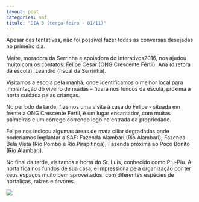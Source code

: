 ```yaml
---
layout: post
categories: saf
titulo: "DIA 3 (terça-feira - 01/11)"
---
```


Apesar das tentativas, não foi possível fazer todas as conversas desejadas no primeiro dia.
  
Meire, moradora da Serrinha e apoiadora do Interativos2016, nos ajudou muito com os contatos: Felipe Cesar (ONG Crescente Fértil), Ana (diretora da escola), Leandro (fiscal da Serrinha).
  
Visitamos a escola pela manhã, onde identificamos o melhor local para implantação do viveiro de mudas – ficará nos fundos da escola, próxima à horta cuidada pelas crianças.
  
No período da tarde, fizemos uma visita à casa do Felipe - situada em frente à ONG Crescente Fértil, é um lugar encantador, com muitas palmeiras e um córrego correndo logo na entrada da propriedade.
  
Felipe nos indicou algumas áreas de mata ciliar degradadas onde poderíamos implantar a SAF: Fazenda Alambari (Rio Alambari); Fazenda Bela Vista (Rio Pombo e Rio Pirapitinga); Fazenda próxima ao Poço Bonito (Rio Alambari).
  
No final da tarde, visitamos a horta do Sr. Luis, conhecido como Piu-Piu. A horta fica nos fundos de sua casa, e impressiona pela organização por ter seus espaços muito bem aproveitados, com diferentes espécies de hortaliças, raízes e árvores.

![](//c2.staticflickr.com/6/5531/31041463565_7e26b2983f_b.jpg)
